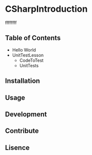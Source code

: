 # CSharpIntroduction
ffffffff
## Table of Contents
* Hello World
* UnitTestLesson
  * CodeToTest
  * UnitTests

## Installation


## Usage


## Development


## Contribute


## Lisence
